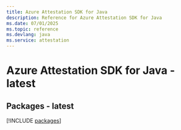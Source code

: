 ```yaml
---
title: Azure Attestation SDK for Java
description: Reference for Azure Attestation SDK for Java
ms.date: 07/01/2025
ms.topic: reference
ms.devlang: java
ms.service: attestation
---
```

# Azure Attestation SDK for Java - latest
## Packages - latest
[!INCLUDE [packages](attestation-index.md)]